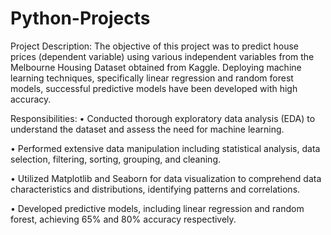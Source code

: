 # Python-Projects
Project Description: The objective of this project was to predict house prices (dependent variable) using various independent variables from the Melbourne Housing Dataset obtained from Kaggle. Deploying machine learning techniques, specifically linear regression and random forest models, successful predictive models have been developed with high accuracy.

Responsibilities:
•	Conducted thorough exploratory data analysis (EDA) to understand the dataset and assess the need for machine learning.

•	Performed extensive data manipulation including statistical analysis, data selection, filtering, sorting, grouping, and cleaning.

•	Utilized Matplotlib and Seaborn for data visualization to comprehend data characteristics and distributions, identifying patterns and correlations.

•	Developed predictive models, including linear regression and random forest, achieving 65% and 80% accuracy respectively.
